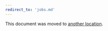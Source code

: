 ```yaml
---
redirect_to: 'jobs.md'
---
```


This document was moved to [another location](jobs.md).

<!-- This redirect file can be deleted February 1, 2021, or later. -->
<!-- Before deletion, see: https://docs.gitlab.com/ee/development/documentation/#move-or-rename-a-page -->
